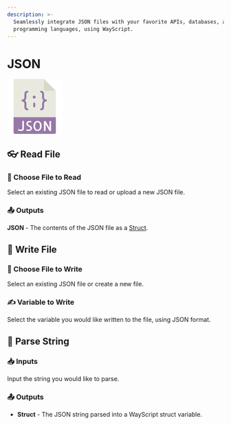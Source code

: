 ```yaml
---
description: >-
  Seamlessly integrate JSON files with your favorite APIs, databases, and
  programming languages, using WayScript.
---
```


# JSON

![Read and Write .JSON Files](../../.gitbook/assets/json_module.png)

## 👓 Read File

### 📂 Choose File to Read

Select an existing JSON file to read or upload a new JSON file.

### 📤 Outputs

**JSON** - The contents of the JSON file as a [Struct](../../getting_started/variables.md#structs).

## 📝 Write File

### 📂 Choose File to Write

Select an existing JSON file or create a new file.

### ✍ Variable to Write

Select the variable you would like written to the file, using JSON format.

## 🧶 Parse String

### 📥 Inputs

Input the string you would like to parse.

### 📤 Outputs

* **Struct** - The JSON string parsed into a WayScript struct variable.

